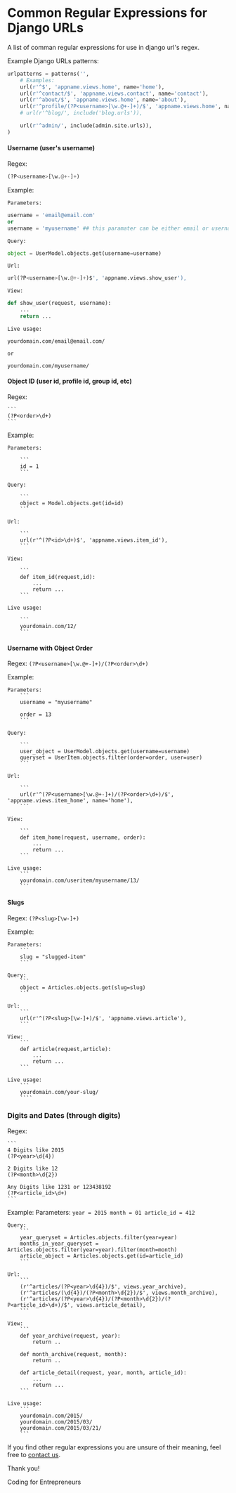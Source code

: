 Common Regular Expressions for Django URLs
======

A list of comman regular expressions for use in django url's regex.


Example Django URLs patterns:

```python
urlpatterns = patterns('',
    # Examples:
    url(r'^$', 'appname.views.home', name='home'),
    url(r'^contact/$', 'appname.views.contact', name='contact'),
    url(r'^about/$', 'appname.views.home', name='about'),
    url(r'^profile/(?P<username>[\w.@+-]+)/$', 'appname.views.home', name='about'),
    # url(r'^blog/', include('blog.urls')),

    url(r'^admin/', include(admin.site.urls)),
)

```




#### Username (user's username)

Regex:

```python
(?P<username>[\w.@+-]+)
```

Example:

    Parameters:

```python
username = 'email@email.com' 
or 
username = 'myusername' ## this paramater can be either email or username fields
```

    Query:

```python
object = UserModel.objects.get(username=username)
```

    Url:

```python
url(?P<username>[\w.@+-]+)$', 'appname.views.show_user'),
```

    View:

```python
def show_user(request, username):
    ...
    return ...
```

    Live usage:

```
yourdomain.com/email@email.com/

or

yourdomain.com/myusername/

```


#### Object ID (user id, profile id, group id, etc)
Regex:

    ```
    (?P<order>\d+)
    ```

Example:

    Parameters:

        ```
        id = 1
        ```

    Query:

        ```
        object = Model.objects.get(id=id)
        ```

    Url:

        ```
        url(r'^(?P<id>\d+)$', 'appname.views.item_id'),
        ```

    View:

        ```
        def item_id(request,id):
            ...
            return ...
        ```

    Live usage:

        ```
        yourdomain.com/12/
        ```


#### Username with Object Order
Regex:
    ```
    (?P<username>[\w.@+-]+)/(?P<order>\d+)
    ```

Example:

    Parameters: 
        ```
        username = "myusername"

        order = 13
        ```

    Query:

        ```
        user_object = UserModel.objects.get(username=username)
        queryset = UserItem.objects.filter(order=order, user=user)
        ```

    Url:

        ```
        url(r'^(?P<username>[\w.@+-]+)/(?P<order>\d+)/$', 'appname.views.item_home', name='home'),
        ```

    View:

        ```
        def item_home(request, username, order):
            ...
            return ...
        ```

    Live usage:
        ```
        yourdomain.com/useritem/myusername/13/
        ```



#### Slugs
Regex:
    ```
    (?P<slug>[\w-]+)
    ```

Example:

    Parameters: 
        ```
        slug = "slugged-item"
        ```

    Query:
        ```
        object = Articles.objects.get(slug=slug)
        ```

    Url:
        ```
        url(r'^(?P<slug>[\w-]+)/$', 'appname.views.article'),
        ```

    View:
        ```
        def article(request,article):
            ...
            return ...
        ```

    Live usage:
        ```
        yourdomain.com/your-slug/
        ````


### Digits and Dates (through digits)

Regex:
    
    ```
    4 Digits like 2015
    (?P<year>\d{4})

    2 Digits like 12
    (?P<month>\d{2})

    Any Digits like 1231 or 123438192
    (?P<article_id>\d+)
    ``` 

Example:
    Parameters: 
        ```
        year = 2015
        month = 01
        article_id = 412
        ```

    Query:
        ```
        year_queryset = Articles.objects.filter(year=year)
        months_in_year_queryset = Articles.objects.filter(year=year).filter(month=month)
        article_object = Articles.objects.get(id=article_id)
        ```

    Url:
        ```
        (r'^articles/(?P<year>\d{4})/$', views.year_archive),
        (r'^articles/(\d{4})/(?P<month>\d{2})/$', views.month_archive),
        (r'^articles/(?P<year>\d{4})/(?P<month>\d{2})/(?P<article_id>\d+)/$', views.article_detail),
        ```

    View:
        ```
        def year_archive(request, year):
            return ..

        def month_archive(request, month):
            return ..

        def article_detail(request, year, month, article_id):
            ...
            return ...
        ```
    
    Live usage:
        ```
        yourdomain.com/2015/
        yourdomain.com/2015/03/
        yourdomain.com/2015/03/21/
        ```
    



If you find other regular expressions you are unsure of their meaning, feel free to [contact us](mailto:codingforentrepreneurs@gmail.com).

Thank you!

Coding for Entrepreneurs
